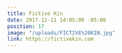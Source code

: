 ```yaml
---
title: Fictive Kin
date: 2017-12-11 14:05:00 -05:00
position: 17
image: "/uploads/FICTIVE%20KIN.jpg"
link: https://fictivekin.com
---
```


